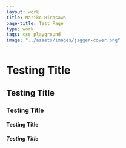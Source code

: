 ```yaml
---
layout: work
title: Mariko Hirasawa
page-title: Test Page
type: work
tags: css playground
image: "../assets/images/jigger-cover.png"
---
```


<div class="main-content pad">
<h1>Testing Title</h1>
<h2>Testing Title</h2>
<h3>Testing Title</h3>
<h4>Testing Title</h4>
<h5>Testing Title</h5>
</div>
<!-- /.blurb -->

<script>

</script>

